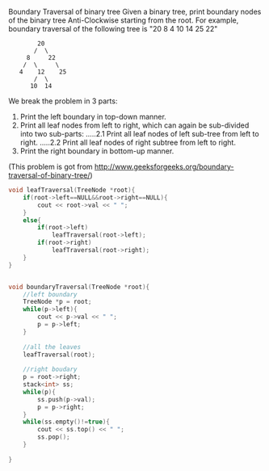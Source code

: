 Boundary Traversal of binary tree
Given a binary tree, print boundary nodes of the binary tree Anti-Clockwise starting from the root. For example, boundary traversal of the following tree is "20 8 4 10 14 25 22"

```
		20
	   /  \
	 8     22
    /  \     \
   4    12    25
       /  \  
      10  14
```

We break the problem in 3 parts:
1. Print the left boundary in top-down manner.
2. Print all leaf nodes from left to right, which can again be sub-divided into two sub-parts:
…..2.1 Print all leaf nodes of left sub-tree from left to right.
…..2.2 Print all leaf nodes of right subtree from left to right.
3. Print the right boundary in bottom-up manner.

(This problem is got from http://www.geeksforgeeks.org/boundary-traversal-of-binary-tree/)

```c++
void leafTraversal(TreeNode *root){
    if(root->left==NULL&&root->right==NULL){
        cout << root->val << " ";
    }
    else{
        if(root->left)
            leafTraversal(root->left);
        if(root->right)
            leafTraversal(root->right);
    }
}


void boundaryTraversal(TreeNode *root){
    //left boundary
    TreeNode *p = root;
    while(p->left){
        cout << p->val << " ";
        p = p->left;
    }
    
    //all the leaves
    leafTraversal(root);
    
    //right boudary
    p = root->right;
    stack<int> ss;
    while(p){
        ss.push(p->val);
        p = p->right;
    }
    while(ss.empty()!=true){
        cout << ss.top() << " ";
        ss.pop();
    }
    
}
```
